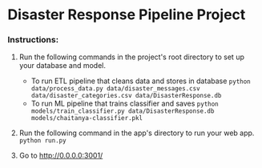 # Disaster Response Pipeline Project

### Instructions:
1. Run the following commands in the project's root directory to set up your database and model.

    - To run ETL pipeline that cleans data and stores in database
        `python data/process_data.py data/disaster_messages.csv data/disaster_categories.csv data/DisasterResponse.db`
    - To run ML pipeline that trains classifier and saves
        `python models/train_classifier.py data/DisasterResponse.db models/chaitanya-classifier.pkl`

2. Run the following command in the app's directory to run your web app.
    `python run.py`

3. Go to http://0.0.0.0:3001/
